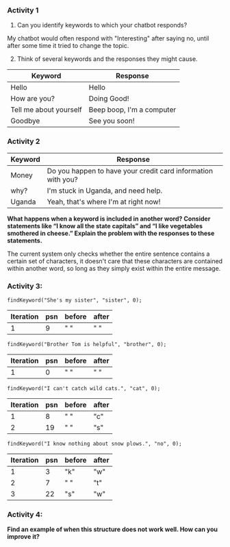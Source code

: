 ### Activity 1
1. Can you identify keywords to which your chatbot responds?

My chatbot would often respond with "Interesting" after saying no, until after some time it tried to change the topic.

2. Think of several keywords and the responses they might cause. 

| **Keyword**            | **Response**              |
| ---------------------- | ------------------------- |
| Hello                  | Hello                     |
| How are you?           | Doing Good!               |
| Tell me about yourself | Beep boop, I'm a computer |
| Goodbye                | See you soon!             |



### Activity 2

| Keyword | Response                                                     |
| ------- | ------------------------------------------------------------ |
| Money   | Do you happen to have your credit card information with you? |
| why?    | I'm stuck in Uganda, and need help.                          |
| Uganda  | Yeah, that's where I'm at right now!                         |

**What happens when a keyword is included in another word? Consider statements like “I know
all the state capitals” and “I like vegetables smothered in cheese.” Explain the problem with the
responses to these statements.**

The current system only checks whether the entire sentence contains a certain set of characters, it doesn't care that these characters are contained within another word, so long as they simply exist within the entire message.



### Activity 3:

`findKeyword("She's my sister", "sister", 0);`

| Iteration            | psn  | before | after |
| -------------------- | ---- | ------ | ----- |
| 1 | 9    | " "    | " "   |

`findKeyword("Brother Tom is helpful", "brother", 0);`

| Iteration            | psn  | before | after |
| -------------------- | ---- | ------ | ----- |
| 1    | 0    | " "  | " "  |

`findKeyword("I can't catch wild cats.", "cat", 0);`

| Iteration            | psn  | before | after |
| -------------------- | ---- | ------ | ----- |
| 1    | 8   | " "  | "c" |
| 2 | 19 | " " | "s" |

`findKeyword("I know nothing about snow plows.", "no", 0);`

| Iteration            | psn  | before | after |
| -------------------- | ---- | ------ | ----- |
| 1    | 3   | "k" | "w" |
| 2 | 7 | " " | "t" |
| 3 | 22 | "s" | "w" |

### Activity 4:
**Find an example of when this structure does not work well. How can you improve it?**

